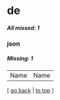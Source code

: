 # de

##### All missed: 1


### json

##### Missing: 1

<table width="100%">
<tr><td width="50%">Name</td><td width="50%">Name</td></tr>
</table>

[ [go back](../status.md) | [to top](#) ]

